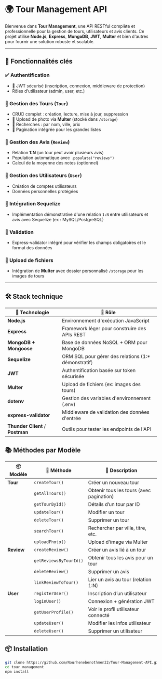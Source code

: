 # 🌍 Tour Management API

Bienvenue dans **Tour Management**, une API RESTful complète et professionnelle pour la gestion de tours, utilisateurs et avis clients. Ce projet utilise **Node.js**, **Express**, **MongoDB**, **JWT**, **Multer** et bien d'autres pour fournir une solution robuste et scalable.

---

## 🚀 Fonctionnalités clés

### ✅ Authentification
- 🔐 JWT sécurisé (inscription, connexion, middleware de protection)
- Rôles d'utilisateur (admin, user, etc.)

### 🧭 Gestion des Tours (`Tour`)
- CRUD complet : création, lecture, mise à jour, suppression
- 📸 Upload de photo via **Multer** (stocké dans `/storage`)
- 🎯 Recherches : par nom, ville, prix
- 📄 Pagination intégrée pour les grandes listes

### 📝 Gestion des Avis (`Review`)
- Relation **1:N** (un tour peut avoir plusieurs avis)
- Population automatique avec `.populate("reviews")`
- Calcul de la moyenne des notes (optionnel)

### 👤 Gestion des Utilisateurs (`User`)
- Création de comptes utilisateurs
- Données personnelles protégées

### 🔗 Intégration Sequelize
- Implémentation démonstrative d'une relation `1:N` entre utilisateurs et avis avec Sequelize (ex : MySQL/PostgreSQL)

### 🧪 Validation
- Express-validator intégré pour vérifier les champs obligatoires et le format des données

### 📁 Upload de fichiers
- Intégration de **Multer** avec dossier personnalisé `/storage` pour les images de tours

---


## 🛠️ Stack technique

| 🧩 Technologie          | 🧪 Rôle                                               |
|------------------------|-------------------------------------------------------|
| **Node.js**            | Environnement d'exécution JavaScript                 |
| **Express**            | Framework léger pour construire des APIs REST        |
| **MongoDB + Mongoose** | Base de données NoSQL + ORM pour MongoDB             |
| **Sequelize**          | ORM SQL pour gérer des relations (1:* démonstratif)  |
| **JWT**                | Authentification basée sur token sécurisée           |
| **Multer**             | Upload de fichiers (ex: images des tours)            |
| **dotenv**             | Gestion des variables d'environnement (.env)         |
| **express-validator**  | Middleware de validation des données d'entrée        |
| **Thunder Client** / **Postman** | Outils pour tester les endpoints de l'API |

## 📚 Méthodes par Modèle


| 📦 Modèle  | 🔧 Méthode                   | 📝 Description                           |
|-----------|------------------------------|------------------------------------------|
| **Tour**  | `createTour()`               | Créer un nouveau tour                    |
|           | `getAllTours()`              | Obtenir tous les tours (avec pagination) |
|           | `getTourById()`              | Détails d’un tour par ID                 |
|           | `updateTour()`               | Modifier un tour                         |
|           | `deleteTour()`               | Supprimer un tour                        |
|           | `searchTour()`               | Rechercher par ville, titre, etc.        |
|           | `uploadPhoto()`              | Upload d'image via Multer                |
| **Review**| `createReview()`             | Créer un avis lié à un tour              |
|           | `getReviewsByTourId()`       | Obtenir tous les avis pour un tour       |
|           | `deleteReview()`             | Supprimer un avis                        |
|           | `linkReviewToTour()`         | Lier un avis au tour (relation 1:N)      |
| **User**  | `registerUser()`             | Inscription d’un utilisateur             |
|           | `loginUser()`                | Connexion + génération JWT               |
|           | `getUserProfile()`           | Voir le profil utilisateur connecté      |
|           | `updateUser()`               | Modifier les infos utilisateur           |
|           | `deleteUser()`               | Supprimer un utilisateur                 |


















## 📦 Installation

```bash
git clone https://github.com/Nourhenebenothmen22/Tour-Management-API.git
cd tour_management
npm install
